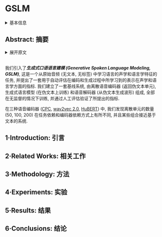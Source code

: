 # GSLM

<details>
<summary>基本信息</summary>

- 标题: "On Generative Spoken Language Modeling from Raw Audio"
- 作者:
  - 01 Kushal Lakhotia
  - 02 Evgeny Kharitonov
  - 03 Wei-Ning Hsu
  - 04 Yossi Adi
  - 05 Adam Polyak
  - 06 Benjamin Bolte
  - 07 Tu-Anh Nguyen
  - 08 Jade Copet
  - 09 Alexei Baevski
  - 10 Abdelrahman Mohamed
  - 11 Emmanuel Dupoux
- 链接:
  - [ArXiv](https://arxiv.org/abs/2102.01192)
  - [Publication](https://doi.org/10.1162/tacl_a_00430)
  - [Github](https://github.com/pytorch/fairseq/tree/master/examples/textless_nlp/gslm)
  - [Demo]
- 文件:
  - [ArXiv](_PDF/2102.01192v2__GSLM__On_Generative_Spoken_Language_Modeling_from_Raw_Audio.pdf)
  - [Publication](_PDF/2102.01192p0__GSLM__TACL2021.pdf)

</details>

## Abstract: 摘要

<details>
<summary>展开原文</summary>

We introduce ***Generative Spoken Language Modeling***, the task of learning the acoustic and linguistic characteristics of a language from raw audio (no text, no labels), and a set of metrics to automatically evaluate the learned representations at acoustic and linguistic levels for both encoding and generation.
We set up baseline systems consisting of a discrete speech encoder (returning pseudo-text units), a generative language model (trained on pseudo-text), and a speech decoder (generating a waveform from pseudo-text) all trained without supervision and validate the proposed metrics with human evaluation.
Across 3 speech encoders ([CPC](../SpeechRepresentation/2018.07.10_CPC.md), [wav2vec 2.0](../Speech_Representaion/2020.06.20_Wav2Vec2.0.md), [HuBERT](../Speech_Representaion/2021.06.14_HuBERT.md)), we find that the number of discrete units (50, 100, or 200) matters in a task-dependent and encoder-dependent way, and that some combinations approach text-based systems.

</details>
<br>

我们引入了***生成式口语语言建模 (Generative Spoken Language Modeling, GSLM)***, 这是一个从原始音频 (无文本, 无标签) 中学习语言的声学和语言学特征的任务, 并提出了一套用于自动评估在编码和生成过程中所学习到的表示在声学和语言学方面的指标.
我们建立了一套基线系统, 由离散语音编码器 (返回伪文本单元), 生成式语言模型 (在伪文本上训练) 和语音解码器 (从伪文本生成波形) 组成, 全部在无监督的情况下训练, 并通过人工评估验证了所提出的指标.

在三种语音编码器 ([CPC](../SpeechRepresentation/2018.07.10_CPC.md), [wav2vec 2.0](../Speech_Representaion/2020.06.20_Wav2Vec2.0.md), [HuBERT](../Speech_Representaion/2021.06.14_HuBERT.md)) 中, 我们发现离散单元的数量 (50, 100, 200) 在任务依赖和编码器依赖方式上有所不同, 并且某些组合接近基于文本的系统.

## 1·Introduction: 引言

## 2·Related Works: 相关工作

## 3·Methodology: 方法

## 4·Experiments: 实验

## 5·Results: 结果

## 6·Conclusions: 结论
